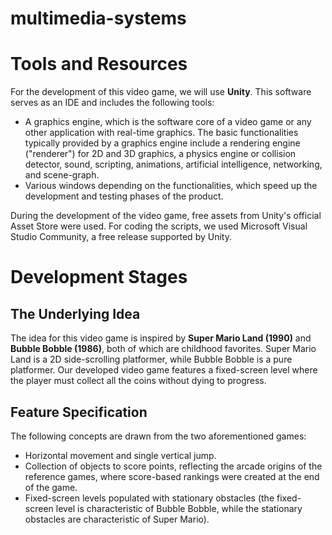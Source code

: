 # multimedia-systems

# Tools and Resources

For the development of this video game, we will use **Unity**. This software serves as an IDE and includes the following tools:
- A graphics engine, which is the software core of a video game or any other application with real-time graphics. The basic functionalities typically provided by a graphics engine include a rendering engine ("renderer") for 2D and 3D graphics, a physics engine or collision detector, sound, scripting, animations, artificial intelligence, networking, and scene-graph.
- Various windows depending on the functionalities, which speed up the development and testing phases of the product.

During the development of the video game, free assets from Unity's official Asset Store were used. For coding the scripts, we used Microsoft Visual Studio Community, a free release supported by Unity.

# Development Stages

## The Underlying Idea

The idea for this video game is inspired by **Super Mario Land (1990)** and **Bubble Bobble (1986)**, both of which are childhood favorites. Super Mario Land is a 2D side-scrolling platformer, while Bubble Bobble is a pure platformer. Our developed video game features a fixed-screen level where the player must collect all the coins without dying to progress.

## Feature Specification

The following concepts are drawn from the two aforementioned games:
- Horizontal movement and single vertical jump.
- Collection of objects to score points, reflecting the arcade origins of the reference games, where score-based rankings were created at the end of the game.
- Fixed-screen levels populated with stationary obstacles (the fixed-screen level is characteristic of Bubble Bobble, while the stationary obstacles are characteristic of Super Mario).
